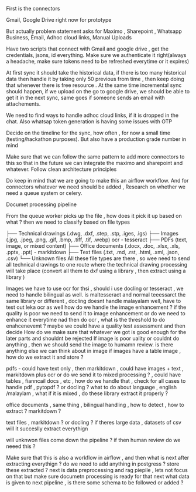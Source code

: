 First is the connectors

Gmail, Google Drive right now for prototype

But actually problem statement asks for Maximo , Sharepoint , Whatsapp Business, Email, Adhoc cloud links, Manual Uploads

Have two scripts that connect with Gmail and google drive , get the credentials, jsons, id everything. Make sure we authenticate it right(always a headache, make sure tokens need to be refreshed everytime or it expires)

At first sync it should take the historical data, if there is too many historical data then 
handle it by taking only 50 previous from time , then keep doing that whenever there is free 
resource . 
At the same time incremental sync should happen, if we upload on the go to google drive, we should be able to get it in the next sync, same goes if someone sends an email with attachements.

We need to find ways to handle adhoc cloud links, if it is dropped in the chat. Also whatsap token generation is having some issues with OTP

Decide on the timeline for the sync, how often , for now a small time (testing/hackathon purposes). But also have a production grade number in mind

Make sure that we can follow the same pattern to add more connectors to this so that in the future we can integrate the maximo and sharepoint and whatever. Follow clean architecture principles

Do keep in mind that we are going to make this an airflow workflow. And for connectors whatever we need should be added , Research on whether we need a queue system or celery.

Documet processing pipeline

From the queue worker picks up the file , how does it pick it up based on what ? 
then we need to classify based on file types 

   ├── Technical drawings (.dwg, .dxf, .step, .stp, .iges, .igs)
   ├── Images (.jpg, .jpeg, .png, .gif, .bmp, .tiff, .tif, .webp) ocr - tesseract
   ├── PDFs (text, image, or mixed content) 
   ├── Office documents (.docx, .doc, .xlsx, .xls, .pptx, .ppt) - markitdown
   ├── Text files (.txt, .md, .rst, .html, .xml, .json, .csv) 
   └── Unknown files
All these file types are there , so wee need to send all technical drawings to one route where the technical drawing processing will take place (convert all them to dxf using a library , then extract using a library )

Images we have to use ocr for thsi , should i use docling or tesseract , we need to handle bilingual as well. is maltesseract and normal teeessarct the same library or different , docling doesnt handle malayalam well, have to test out leka ocr as well
how do we handle the image enhancement ? if the quality is poor we need to send it to image enhancement or do we need to enhance it everytime nad then do ocr , what is the threshold to do enahcenevemt ? maybe we could have a quality test assessment and then decide 
How do we make sure that whatever we got is good enough for the later parts and shouldnt be rejected
If image is poor uality or couldnt do anything , then we should send the image to humamn review. is there anything else we can think about in image 
if images have a table image , how do we extract it and store ?

pdfs - could have text only , then markitdown , could have images + text , markitdown plus ocr or do we send it to mixed processing ? , could have tables , fianncail docs , etc , how do we handle that , check for all cases to handle pdf , pytopdf ? or docling ?
what to do about language , english /malaylam , what if it is mixed , do these library extract it properly ? 

office documents , same thing , bilingual handling , how to detect , how to extract ? markitdown ? 

text files , markitdown ? or docling ? if theres large data , datasets of csv will it succeslly extract everythign 

will unknwon files come down the pipeline ? if then human review do we neeed this ?


Make sure that this is also a workflow in airflow , and then what is next after extracting everythign ? do we need to add anything in postgress ? store these extracted ? next is data preprocessing and rag piepile , lets not focus on that but make sure documetn processing is ready for that next
what data is given to next pipeline , is there some schema to be followed or added ? 
